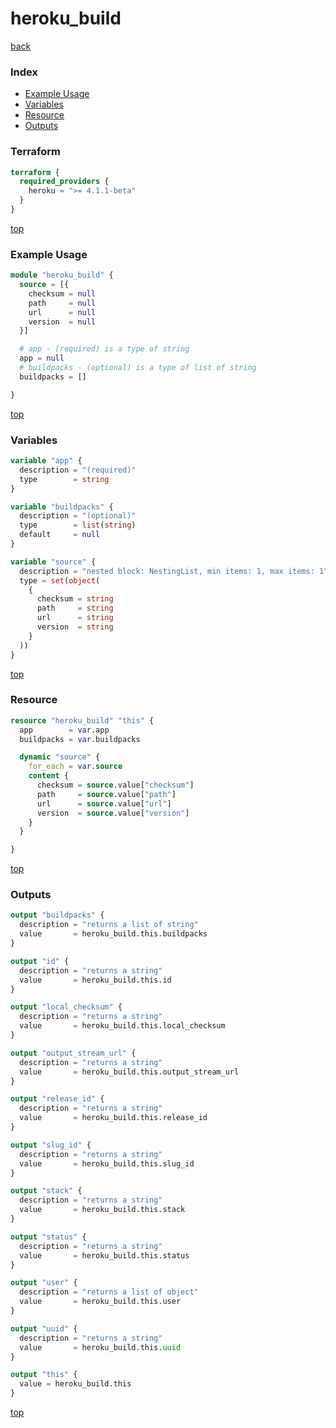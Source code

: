 # heroku_build

[back](../heroku.md)

### Index

- [Example Usage](#example-usage)
- [Variables](#variables)
- [Resource](#resource)
- [Outputs](#outputs)

### Terraform

```terraform
terraform {
  required_providers {
    heroku = ">= 4.1.1-beta"
  }
}
```

[top](#index)

### Example Usage

```terraform
module "heroku_build" {
  source = [{
    checksum = null
    path     = null
    url      = null
    version  = null
  }]

  # app - (required) is a type of string
  app = null
  # buildpacks - (optional) is a type of list of string
  buildpacks = []

}
```

[top](#index)

### Variables

```terraform
variable "app" {
  description = "(required)"
  type        = string
}

variable "buildpacks" {
  description = "(optional)"
  type        = list(string)
  default     = null
}

variable "source" {
  description = "nested block: NestingList, min items: 1, max items: 1"
  type = set(object(
    {
      checksum = string
      path     = string
      url      = string
      version  = string
    }
  ))
}
```

[top](#index)

### Resource

```terraform
resource "heroku_build" "this" {
  app        = var.app
  buildpacks = var.buildpacks

  dynamic "source" {
    for_each = var.source
    content {
      checksum = source.value["checksum"]
      path     = source.value["path"]
      url      = source.value["url"]
      version  = source.value["version"]
    }
  }

}
```

[top](#index)

### Outputs

```terraform
output "buildpacks" {
  description = "returns a list of string"
  value       = heroku_build.this.buildpacks
}

output "id" {
  description = "returns a string"
  value       = heroku_build.this.id
}

output "local_checksum" {
  description = "returns a string"
  value       = heroku_build.this.local_checksum
}

output "output_stream_url" {
  description = "returns a string"
  value       = heroku_build.this.output_stream_url
}

output "release_id" {
  description = "returns a string"
  value       = heroku_build.this.release_id
}

output "slug_id" {
  description = "returns a string"
  value       = heroku_build.this.slug_id
}

output "stack" {
  description = "returns a string"
  value       = heroku_build.this.stack
}

output "status" {
  description = "returns a string"
  value       = heroku_build.this.status
}

output "user" {
  description = "returns a list of object"
  value       = heroku_build.this.user
}

output "uuid" {
  description = "returns a string"
  value       = heroku_build.this.uuid
}

output "this" {
  value = heroku_build.this
}
```

[top](#index)